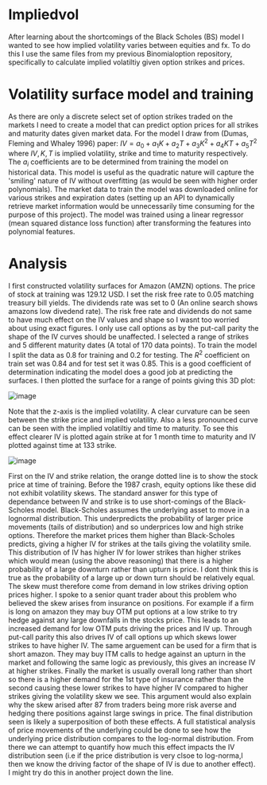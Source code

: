 # Impliedvol
After learning about the shortcomings of the Black Scholes (BS) model I wanted to see how implied volatility varies between equities and fx. To do this I use the same files from my previous Binomialoption repository, specifically to calculate implied volatiltiy given option strikes and prices.
# Volatility surface model and training
As there are only a discrete select set of option strikes traded on the markets I need to create a model that can predict option prices for all strikes and maturity dates given market data. For the model I draw from (Dumas, Fleming and Whaley 1996) paper: $IV=a_0+a_1K+a_2T+a_3K^2+a_4KT+a_5T^2$ where $IV,K,T$ is implied volatility, strike and time to maturity respectively. The $a_i$ coefficients are to be determined from training the model on historical data. This model is useful as the quadratic nature will capture the 'smiling' nature of IV without overfitting (as would be seen with higher order polynomials). The market data to train the model was downloaded online for various strikes and expiration dates (setting up an API to dynamically retrieve market information would be unnecessarily time consuming for the purpose of this project). The model was trained using a linear regressor (mean squared distance loss function) after transforming the features into polynomial features. 
# Analysis
I first constructed volatility surfaces for Amazon (AMZN) options. The price of stock at training was 129.12 USD. I set the risk free rate to 0.05 matching treasury bill yields. The dividends rate was set to 0 (An online search shows amazons low divedend rate). The risk free rate and dividends do not same to have much effect on the IV values and shape so I wasnt too worried about using exact figures. I only use call options as by the put-call parity the shape of the IV curves should be unaffected. I selected a range of strikes and 5 different maturity dates (A total of 170 data points). To train the model I split the data as 0.8 for training and 0.2 for testing. The $R^2$ coefficient on train set was 0.84 and for test set it was $0.85$. This is a good coefficient of determination indicating the model does a good job at predicting the surfaces. I then plotted the surface for a range of points giving this 3D plot:

![image](https://github.com/adi587/Volatilitysurfaces/assets/63116085/f50a8a06-c947-47de-bfcc-ee51b1fff6df)

Note that the z-axis is the implied volatility. A clear curvature can be seen between the strike price and implied volatility. Also a less pronounced curve can be seen with the implied volatiltiy and time to maturity. To see this effect clearer IV is plotted again strike at for 1 month time to maturity and IV plotted against time at 133 strike.

![image](https://github.com/adi587/Volatilitysurfaces/assets/63116085/1816e2d5-a987-418e-8acb-bb65cf54cce3)

First on the IV and strike relation, the orange dotted line is to show the stock price at time of training. Before the 1987 crash, equity options like these did not exhibit volatility skews. The standard answer for this type of dependance between IV and strike is to use short-comings of the Black-Scholes model. Black-Scholes assumes the underlying asset to move in a lognormal distribution. This underpredicts the probability of larger price movements (tails of distribution) and so underprices low and high strike options. Therefore the market prices them higher than Black-Scholes predicts, giving a higher IV for strikes at the tails giving the volatility smile. This distribution of IV has higher IV for lower strikes than higher strikes which would mean (using the above reasoning) that there is a higher probability of a large downturn rather than upturn is price. I dont think this is true as the probability of a large up or down turn should be relatively equal. The skew must therefore come from demand in low strikes driving option prices higher. 
I spoke to a senior quant trader about this problem who believed the skew arises from insurance on positions. For example if a firm is long on amazon they may buy OTM put options at a low strike to try hedge against any large downfalls in the stocks price. This leads to an increased demand for low OTM puts driving the prices and IV up. Through put-call parity this also drives IV of call options up which skews lower strikes to have higher IV. The same arguement can be used for a firm that is short amazon. They may buy ITM calls to hedge against an upturn in the market and following the same logic as previously, this gives an increase IV at higher strikes. Finally the market is usually overall long rather than short so there is a higher demand for the 1st type of insurance rather than the second causing these lower strikes to have higher IV compared to higher strikes giving the volatility skew we see. This argument would also explain why the skew arised after 87 from traders being more risk averse and hedging there positions against large swings in price. 
The final distribution seen is likely a superposition of both these effects. A full statistical analysis of price movements of the underlying could be done to see how the underlying price distribution compares to the log-normal distribution. From there we can attempt to quantify how much this effect impacts the IV distribution seen (i.e if the price distribution is very clsoe to log-norma,l then we know the driving factor of the shape of IV is due to another effect). I might try do this in another project down the line. 
